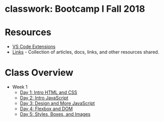 # classwork: Bootcamp I Fall 2018

# Resources
- [VS Code Extensions](VSCode-Extensions.md)
- [Links](links.md) - Collection of articles, docs, links, and other resources shared.

# Class Overview
- Week 1
  - [Day 1: Intro HTML and CSS](week-01-intro-web-dev/class01_intro-html-css-layout/README.md)
  - [Day 2: Intro JavaScript](week-01-intro-web-dev/class02_intro-forms/README.md)
  - [Day 3: Design and More JavaScript](week-01-intro-web-dev/class03_design_arrays-objects-querySelector/README.md)
  - [Day 4: Flexbox and DOM](week-01-intro-web-dev/class04_flexbox_dom/README.md)
  - [Day 5: Styles, Boxes, and Images](week-01-intro-web-dev/class05_css-styling/README.md)
